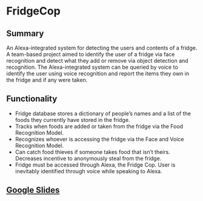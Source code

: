 # FridgeCop

## Summary
An Alexa-integrated system for detecting the users and contents of a fridge. 
A team-based project aimed to identify the user of a fridge via face recognition and detect what they add or remove via object detection and recognition. 
The Alexa-integrated system can be queried by voice to identify the user using voice recognition and report the items they own in the fridge and if any were taken.

## Functionality
* Fridge database stores a dictionary of people’s names and a list of the foods they currently have stored in the fridge.
* Tracks when foods are added or taken from the fridge via the Food Recognition Model.
* Recognizes whoever is accessing the fridge via the Face and Voice Recognition Model.
* Can catch food thieves if someone takes food that isn’t theirs. Decreases incentive to anonymously steal from the fridge.
* Fridge must be accessed through Alexa, the Fridge Cop. User is inevitably identified through voice while speaking to Alexa.

## [Google Slides](https://docs.google.com/presentation/d/1qPIX7MR3XN2YFlZLrM2-TP5HZfcTVj5idI3ZTqjtBIk/edit?usp=sharing)
